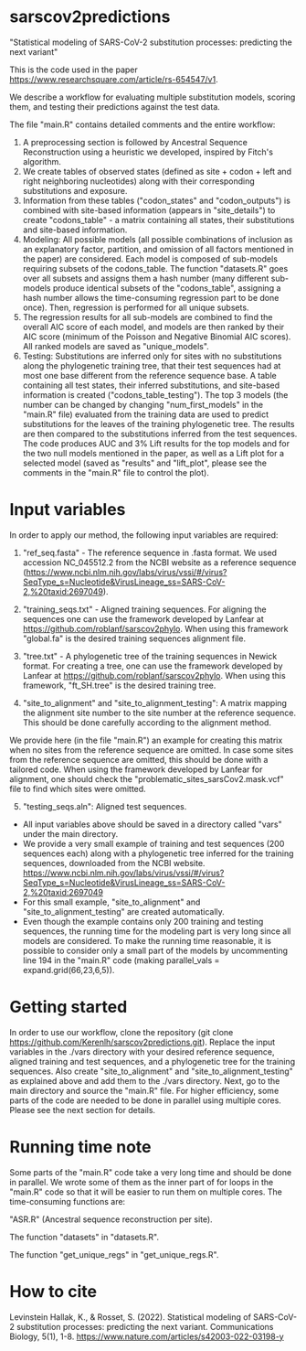 # sarscov2predictions
"Statistical modeling of SARS-CoV-2 substitution processes: predicting the next variant"

This is the code used in the paper https://www.researchsquare.com/article/rs-654547/v1.

We describe a workflow for evaluating multiple substitution models, scoring them, and testing their predictions against the test data.

The file "main.R" contains detailed comments and the entire workflow:
1. A preprocessing section is followed by Ancestral Sequence Reconstruction using a heuristic we developed, inspired by Fitch's algorithm. 
2. We create tables of observed states (defined as site + codon + left and right neighboring nucleotides) along with their corresponding substitutions and exposure. 
3. Information from these tables ("codon_states" and "codon_outputs") is combined with site-based information (appears in "site_details") to create "codons_table" - a matrix containing all states, their substitutions and site-based information.
4. Modeling: All possible models (all possible combinations of inclusion as an explanatory factor, partition, and omission of all factors mentioned in the paper) are considered. Each model is composed of sub-models requiring subsets of the codons_table. The function "datasets.R" goes over all subsets and assigns them a hash number (many different sub-models produce identical subsets of the "codons_table", assigning a hash number allows the time-consuming regression part to be done once). Then, regression is performed for all unique subsets. 
5. The regression results for all sub-models are combined to find the overall AIC score of each model, and models are then ranked by their AIC score (minimum of the Poisson and Negative Binomial AIC scores). All ranked models are saved as "unique_models".
6. Testing: Substitutions are inferred only for sites with no substitutions along the phylogenetic training tree, that their test sequences had at most one base different from the reference sequence base. A table containing all test states, their inferred substitutions, and site-based information is created ("codons_table_testing"). The top 3 models (the number can be changed by changing "num_first_models" in the "main.R" file) evaluated from the training data are used to predict substitutions for the leaves of the training phylogenetic tree. The results are then compared to the substitutions inferred from the test sequences. The code produces AUC and 3% Lift results for the top models and for the two null models mentioned in the paper, as well as a Lift plot for a selected model (saved as "results" and "lift_plot", please see the comments in the "main.R" file to control the plot).

# Input variables
In order to apply our method, the following input variables are required:

1. "ref_seq.fasta" - The reference sequence in .fasta format. We used accession NC_045512.2 from the NCBI website as a reference sequence (https://www.ncbi.nlm.nih.gov/labs/virus/vssi/#/virus?SeqType_s=Nucleotide&VirusLineage_ss=SARS-CoV-2,%20taxid:2697049).

2. "training_seqs.txt" - Aligned training sequences. For aligning the sequences one can use the framework developed by Lanfear at https://github.com/roblanf/sarscov2phylo. When using this framework "global.fa" is the desired training sequences alignment file.

3. "tree.txt" - A phylogenetic tree of the training sequences in Newick format.
For creating a tree, one can use the framework developed by Lanfear at https://github.com/roblanf/sarscov2phylo. When using this framework, "ft_SH.tree" is the desired training tree.

4. "site_to_alignment" and "site_to_alignment_testing": A matrix mapping the alignment site number to the site number at the reference sequence. This should be done carefully according to the alignment method.

We provide here (in the file "main.R") an example for creating this matrix when no sites from the reference sequence are omitted. In case some sites from the reference sequence are omitted, this should be done with a tailored code. When using the framework developed by Lanfear for alignment, one should check the "problematic_sites_sarsCov2.mask.vcf" file to find which sites were omitted.

5. "testing_seqs.aln": Aligned test sequences.

* All input variables above should be saved in a directory called "vars" under the main directory.
* We provide a very small example of training and test sequences (200 sequences each) along with a phylogenetic tree inferred for the training sequences, downloaded from the NCBI website. https://www.ncbi.nlm.nih.gov/labs/virus/vssi/#/virus?SeqType_s=Nucleotide&VirusLineage_ss=SARS-CoV-2,%20taxid:2697049
* For this small example, "site_to_alignment" and "site_to_alignment_testing" are created automatically.
* Even though the example contains only 200 training and testing sequences, the running time for the modeling part is very long since all models are considered. To make the running time reasonable, it is possible to consider only a small part of the models by uncommenting line 194 in the "main.R" code (making parallel_vals = expand.grid(66,23,6,5)).

# Getting started
In order to use our workflow, clone the repository (git clone https://github.com/Kerenlh/sarscov2predictions.git).
Replace the input variables in the ./vars directory with your desired reference sequence, aligned training and test sequences, and a phylogenetic tree for the training sequences. Also create "site_to_alignment" and "site_to_alignment_testing" as explained above and add them to the ./vars directory.
Next, go to the main directory and source the "main.R" file. 
For higher efficiency, some parts of the code are needed to be done in parallel using multiple cores. Please see the next section for details. 

# Running time note
Some parts of the "main.R" code take a very long time and should be done in parallel. We wrote some of them as the inner part of for loops in the "main.R" code so that it will be easier to run them on multiple cores.
The time-consuming functions are:

"ASR.R" (Ancestral sequence reconstruction per site).

The function "datasets" in "datasets.R".

The function "get_unique_regs" in "get_unique_regs.R".

# How to cite
Levinstein Hallak, K., & Rosset, S. (2022). Statistical modeling of SARS-CoV-2 substitution processes: predicting the next variant. Communications Biology, 5(1), 1-8. https://www.nature.com/articles/s42003-022-03198-y
